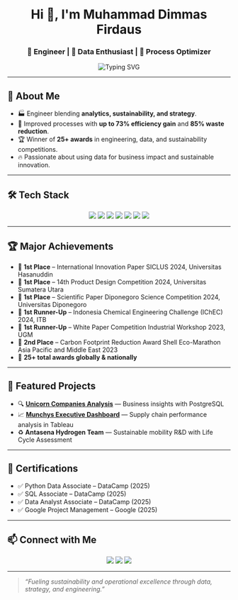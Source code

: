 <h1 align="center">Hi 👋, I'm Muhammad Dimmas Firdaus</h1>
<h3 align="center">🚀 Engineer | 🧠 Data Enthusiast | 🔧 Process Optimizer</h3>

<p align="center">
  <img src="https://readme-typing-svg.demolab.com?font=Fira+Code&size=24&pause=1000&color=00FFD1&center=true&vCenter=true&width=800&lines=Engineer+%7C+Data+Analyst+%7C+Problem+Solver;Driven+by+Data+%26+Sustainability;Lifelong+Learner+%7C+Impact+Maker" alt="Typing SVG" />
</p>

---

## 🧠 About Me
- 🏭 Engineer blending **analytics, sustainability, and strategy**.
- 🚀 Improved processes with **up to 73% efficiency gain** and **85% waste reduction**.
- 🏆 Winner of **25+ awards** in engineering, data, and sustainability competitions.
- 🔥 Passionate about using data for business impact and sustainable innovation.

---

## 🛠️ Tech Stack
<p align="center">
  <img src="https://img.shields.io/badge/SQL-336791?style=for-the-badge&logo=postgresql&logoColor=white"/>
  <img src="https://img.shields.io/badge/Excel-107C41?style=for-the-badge&logo=microsoft-excel&logoColor=white"/>
  <img src="https://img.shields.io/badge/Python-FFD43B?style=for-the-badge&logo=python&logoColor=blue"/>
  <img src="https://img.shields.io/badge/Power%20BI-F2C811?style=for-the-badge&logo=powerbi&logoColor=black"/>
  <img src="https://img.shields.io/badge/Tableau-E97627?style=for-the-badge&logo=tableau&logoColor=white"/>
  <img src="https://img.shields.io/badge/Snowflake-29B5E8?style=for-the-badge&logo=snowflake&logoColor=white"/>
  <img src="https://img.shields.io/badge/SAP-0FAAFF?style=for-the-badge&logo=sap&logoColor=white"/>
</p>

---

## 🏆 Major Achievements
- 🥇 **1st Place** – International Innovation Paper SICLUS 2024, Universitas Hasanuddin
- 🥇 **1st Place** – 14th Product Design Competition 2024, Universitas Sumatera Utara
- 🥇 **1st Place** – Scientific Paper Diponegoro Science Competition 2024, Universitas Diponegoro
- 🥈 **1st Runner-Up** – Indonesia Chemical Engineering Challenge (IChEC) 2024, ITB 
- 🥈 **1st Runner-Up** – White Paper Competition Industrial Workshop 2023, UGM
- 🥈 **2nd Place** – Carbon Footprint Reduction Award Shell Eco-Marathon Asia Pacific and Middle East 2023
- 🌟 **25+ total awards globally & nationally**

---

## 🚀 Featured Projects
- 🔍 **[Unicorn Companies Analysis](https://firdausdimmas.github.io/SQLProject_1/)** — Business insights with PostgreSQL
- 📈 **[Munchys Executive Dashboard](https://public.tableau.com/views/MunchysSalesInsight/MunchysPetSupplyExecutiveDashboard)** — Supply chain performance analysis in Tableau
- ♻️ **Antasena Hydrogen Team** — Sustainable mobility R&D with Life Cycle Assessment

---

## 📜 Certifications
- ✅ Python Data Associate – DataCamp (2025)
- ✅ SQL Associate – DataCamp (2025)
- ✅ Data Analyst Associate – DataCamp (2025)
- ✅ Google Project Management – Google (2025)

---

## 📫 Connect with Me
<p align="center">
  <a href="mailto:dimmasfirdaus@gmail.com"><img src="https://img.shields.io/badge/email-dimmasfirdaus@gmail.com-D14836?style=for-the-badge&logo=gmail&logoColor=white"></a>
  <a href="https://www.linkedin.com/in/dimmasfirdaus/" target="blank"><img src="https://img.shields.io/badge/LinkedIn-Connect-blue?style=for-the-badge&logo=linkedin"></a>
  <a href="https://dimmasportfolio.framer.website/" target="blank"><img src="https://img.shields.io/badge/Portfolio-Visit-informational?style=for-the-badge&logo=google-chrome"></a>
</p>

---

> _“Fueling sustainability and operational excellence through data, strategy, and engineering.”_
